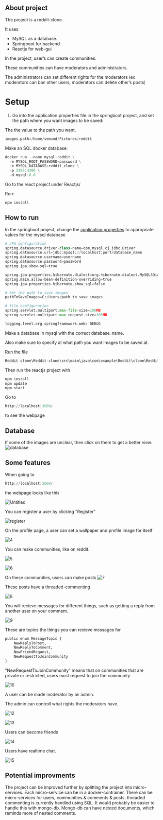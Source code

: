 ## About project

The project is a reddit-clone.

It uses 

- MySQL as a database.
- Springboot for backend
- Reactjs for web-gui


In the project, user’s can create communities.

These communities can have moderators and administrators.

The administrators can set different rights for the moderators (ex moderators can ban other users, moderators can delete other’s posts)



# Setup

1. Go into the application.properties file in the springboot project, and set the path where you want images to be saved:

The the value to the path you want.
```python
images.path=/home/vemund/Pictures/reddit
```



Make an SQL docker database:

```python
docker run --name mysql-reddit \
  -e MYSQL_ROOT_PASSWORD=password \
  -e MYSQL_DATABASE=reddit_clone \
  -p 3305:3306 \
  -d mysql:8.0
```

Go to the react project under Reactjs/

Run:

```python
npm install
```


## How to run
In the springboot project, change the [application.properties](http://application.properties) to appropriate values for the mysql database.

```python
# JPA configuration
spring.datasource.driver-class-name=com.mysql.cj.jdbc.Driver
spring.datasource.url=jdbc:mysql://localhost:port/database_name
spring.datasource.username=username
spring.datasource.password=password
spring.jpa.show-sql=true

spring.jpa-properties.hibernate.dialect=org.hibernate.dialect.MySQL5Dialect
spring.main.allow-bean-definition-overriding=true
spring.jpa.properties.hibernate.show_sql=false

# Set the path to save images
pathToSaveImages=C:/Users/path_to_save_images

# file configuration
spring.servlet.multipart.max-file-size=100MB
spring.servlet.multipart.max-request-size=100MB

logging.level.org.springframework.web: DEBUG
```

Make a database in mysql with the correct database_name.

Also make sure to specify at what path you want images to be saved at.

Run the file 

```python
Reddit clone\Reddit-clone\src\main\java\com\example\Reddit\clone\RedditCloneApplication.java
```

Then run the reactjs project with 

```python
npm install
npm update
npm start
```

Go to

```python
http://localhost:3000/
```

to see the webpage

## Database
If some of the images are unclear, then click on them to get a better view.
![database](https://github.com/Vemund1999/reddit_clone/assets/88531005/55871bbe-5db8-466b-bb07-2aaec151d00c)



## Some features

When going to 

```python
http://localhost:3000/
```

the webpage looks like this

![Untitled](https://github.com/Vemund1999/reddit_clone/assets/88531005/b2523b84-5df3-48e7-b278-1458826ba7bc)




You can register a user by clicking “Register”

![register](https://github.com/Vemund1999/reddit_clone/assets/88531005/eb944068-4f75-41cf-ab3c-932349a0c44e)



On the profile page, a user can set a wallpaper and profile image for itself

![4](https://github.com/Vemund1999/reddit_clone/assets/88531005/6b66b931-e256-4c33-8a70-f9eb38c82a2d)


You can make communities, like on reddit.

![5](https://github.com/Vemund1999/reddit_clone/assets/88531005/38ae92a9-bc68-4b25-b629-2a461cd94e9f)


![6](https://github.com/Vemund1999/reddit_clone/assets/88531005/7f224c9d-7949-48be-bf77-90a09513db66)


On these communities, users can make posts
![7](https://github.com/Vemund1999/reddit_clone/assets/88531005/d4f0752e-83ad-41f6-9dd0-3cf50846cc11)


These posts have a threaded-commenting

![8](https://github.com/Vemund1999/reddit_clone/assets/88531005/d0b3f98e-f912-4fb3-9f2c-da47a7fd0fdb)


You will recieve messages for different things, such as getting a reply from another user on your comment.

![9](https://github.com/Vemund1999/reddit_clone/assets/88531005/be7193e5-fb47-4377-8ac3-29dbb2479f4f)


These are topics the things you can recieve messages for

```python
public enum MessageTopic {
    NewReplyToPost,
    NewReplyToComment,
    NewFriendRequest,
    NewRequestToJoinCommunity
}
```

“NewRequestToJoinCommunity” means that on communities that are private or restricted, users must request to join the community

![10](https://github.com/Vemund1999/reddit_clone/assets/88531005/780d8d0a-c2c4-437e-8881-efc2fd941073)


A user can be made moderator by an admin.

The admin can controll what rights the moderators have.

![12](https://github.com/Vemund1999/reddit_clone/assets/88531005/cedd327b-bee6-47bb-801a-6c62d58fd146)


![13](https://github.com/Vemund1999/reddit_clone/assets/88531005/6237dc04-a64e-4b47-8916-66b80d934ff6)


Users can become friends

![14](https://github.com/Vemund1999/reddit_clone/assets/88531005/290dfb53-4e04-4f0d-b0a3-465f7d201f10)

Users have realtime chat.

![15](https://github.com/Vemund1999/reddit_clone/assets/88531005/60fce94d-e278-4e9c-8dee-f0132c3f34a4)

## Potential improvments
The project can be improved further by splitting the project into micro-services. Each micro-service can be in a docker-contrainer. There can be micro-services for users, communities & comments & posts. threaded commenting is currently handled using SQL. It would probably be easier to handle this with mongo-db. Mongo-db can have nested documents, which reminds more of nested comments.

